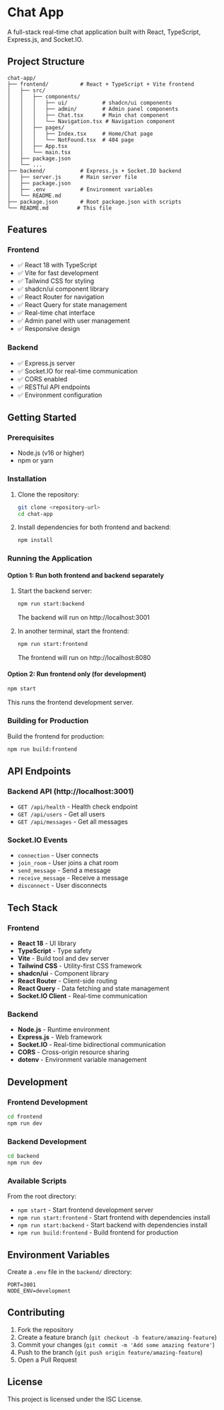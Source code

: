 # Chat App

A full-stack real-time chat application built with React, TypeScript, Express.js, and Socket.IO.

## Project Structure

```
chat-app/
├── frontend/          # React + TypeScript + Vite frontend
│   ├── src/
│   │   ├── components/
│   │   │   ├── ui/           # shadcn/ui components
│   │   │   ├── admin/        # Admin panel components
│   │   │   ├── Chat.tsx      # Main chat component
│   │   │   └── Navigation.tsx # Navigation component
│   │   ├── pages/
│   │   │   ├── Index.tsx     # Home/Chat page
│   │   │   └── NotFound.tsx  # 404 page
│   │   ├── App.tsx
│   │   └── main.tsx
│   ├── package.json
│   └── ...
├── backend/           # Express.js + Socket.IO backend
│   ├── server.js      # Main server file
│   ├── package.json
│   ├── .env           # Environment variables
│   └── README.md
├── package.json       # Root package.json with scripts
└── README.md         # This file
```

## Features

### Frontend
- ✅ React 18 with TypeScript
- ✅ Vite for fast development
- ✅ Tailwind CSS for styling
- ✅ shadcn/ui component library
- ✅ React Router for navigation
- ✅ React Query for state management
- ✅ Real-time chat interface
- ✅ Admin panel with user management
- ✅ Responsive design

### Backend
- ✅ Express.js server
- ✅ Socket.IO for real-time communication
- ✅ CORS enabled
- ✅ RESTful API endpoints
- ✅ Environment configuration

## Getting Started

### Prerequisites
- Node.js (v16 or higher)
- npm or yarn

### Installation

1. Clone the repository:
   ```bash
   git clone <repository-url>
   cd chat-app
   ```

2. Install dependencies for both frontend and backend:
   ```bash
   npm install
   ```

### Running the Application

#### Option 1: Run both frontend and backend separately

1. Start the backend server:
   ```bash
   npm run start:backend
   ```
   The backend will run on http://localhost:3001

2. In another terminal, start the frontend:
   ```bash
   npm run start:frontend
   ```
   The frontend will run on http://localhost:8080

#### Option 2: Run frontend only (for development)

```bash
npm start
```
This runs the frontend development server.

### Building for Production

Build the frontend for production:
```bash
npm run build:frontend
```

## API Endpoints

### Backend API (http://localhost:3001)

- `GET /api/health` - Health check endpoint
- `GET /api/users` - Get all users
- `GET /api/messages` - Get all messages

### Socket.IO Events

- `connection` - User connects
- `join_room` - User joins a chat room
- `send_message` - Send a message
- `receive_message` - Receive a message
- `disconnect` - User disconnects

## Tech Stack

### Frontend
- **React 18** - UI library
- **TypeScript** - Type safety
- **Vite** - Build tool and dev server
- **Tailwind CSS** - Utility-first CSS framework
- **shadcn/ui** - Component library
- **React Router** - Client-side routing
- **React Query** - Data fetching and state management
- **Socket.IO Client** - Real-time communication

### Backend
- **Node.js** - Runtime environment
- **Express.js** - Web framework
- **Socket.IO** - Real-time bidirectional communication
- **CORS** - Cross-origin resource sharing
- **dotenv** - Environment variable management

## Development

### Frontend Development
```bash
cd frontend
npm run dev
```

### Backend Development
```bash
cd backend
npm run dev
```

### Available Scripts

From the root directory:
- `npm start` - Start frontend development server
- `npm run start:frontend` - Start frontend with dependencies install
- `npm run start:backend` - Start backend with dependencies install
- `npm run build:frontend` - Build frontend for production

## Environment Variables

Create a `.env` file in the `backend/` directory:

```env
PORT=3001
NODE_ENV=development
```

## Contributing

1. Fork the repository
2. Create a feature branch (`git checkout -b feature/amazing-feature`)
3. Commit your changes (`git commit -m 'Add some amazing feature'`)
4. Push to the branch (`git push origin feature/amazing-feature`)
5. Open a Pull Request

## License

This project is licensed under the ISC License.